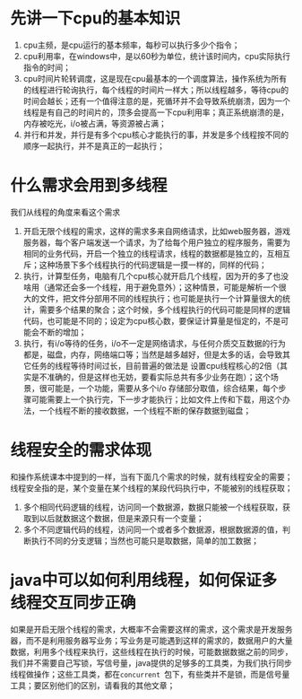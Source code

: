 # 先讲一下cpu的基本知识

1. cpu主频，是cpu运行的基本频率，每秒可以执行多少个指令；
2. cpu利用率，在windows中，是以60秒为单位，统计该时间内，cpu实际执行指令的时间；
3. cpu时间片轮转调度，这是现在cpu最基本的一个调度算法，操作系统为所有的线程进行轮询执行，每个线程的时间片一样大；所以线程越多，等待cpu的时间会越长；还有一个值得注意的是，死循环并不会导致系统崩溃，因为一个线程是有自己的时间片的，顶多会提高一下cpu利用率；真正系统崩溃的是，内存被吃光，i/o被占满，等资源被占满；
4. 并行和并发，并行是有多个cpu核心才能执行的事，并发是多个线程按不同的顺序一起执行，并不是真正的一起执行；



# 什么需求会用到多线程

我们从线程的角度来看这个需求

1. 开启无限个线程的需求，这样的需求多来自网络请求，比如web服务器，游戏服务器，每个客户端发送一个请求，为了给每个用户独立的程序服务，需要为相同的业务代码，开启一个独立的线程请求，线程的数据都是独立的，互相互斥；这种场景下多个线程执行的代码逻辑是一摸一样的，同样的代码；
2. 执行，计算型任务，电脑有几个cpu核心就开启几个线程，因为开的多了也没啥用（通常还会多一个线程，用于避免意外）；这种情景，可能是解析一个很大的文件，把文件分部用不同的线程执行；也可能是执行一个计算量很大的统计，需要多个结果的聚合；这个时候，多个线程执行的代码可能是同样的逻辑代码，也可能是不同的；设定为cpu核心数，要保证计算量是恒定的，不是可能会不断的增加；
3. 执行，有i/o等待的任务，i/o不一定是网络请求，与任何介质交互数据的行为都是，磁盘，内存，网络端口等；当然是越多越好，但是太多的话，会导致其它任务的线程等待时间过长，目前普遍的做法是 设置cpu线程核心的2倍（其实是不准确的，但是这样也无妨，要看实际总共有多少业务在跑）；这个场景，很可能是，一个功能，需要从多个i/o 存储部分取值，综合结果，每个步骤可能需要上一个执行完，下一步才能执行；比如文件上传和下载，用这个办法，一个线程不断的接收数据，一个线程不断的保存数据到磁盘；



# 线程安全的需求体现

和操作系统课本中提到的一样，当有下面几个需求的时候，就有线程安全的需要；线程安全指的是，某个变量在某个线程的某段代码执行中，不能被别的线程获取；

1. 多个相同代码逻辑的线程，访问同一个数据源，数据只能被一个线程获取，获取到以后就数据这个数据，但是来源只有一个变量；
2. 多个不同逻辑代码的线程，访问同一个或者多个数据源，根据数据源的值，判断执行不同的分支逻辑；当然也可能只是取数据，简单的加工数据；



# java中可以如何利用线程，如何保证多线程交互同步正确 

如果是开启无限个线程的需求，大概率不会需要这样的需求，这个需求是开发服务器，而不是利用服务器写业务；写业务是可能遇到这样的需求的，数据用户的大量数据，利用多个线程来执行，这些线程在执行的时候，可能数据数据之前的同步，我们并不需要自己写锁，写信号量，java提供的足够多的工具类，为我们执行同步线程做操作；这些工具类，都在`concurrent `包下，有些类并不是锁，而是信号量工具；要区别他们的区别，请看我的其他文章；
